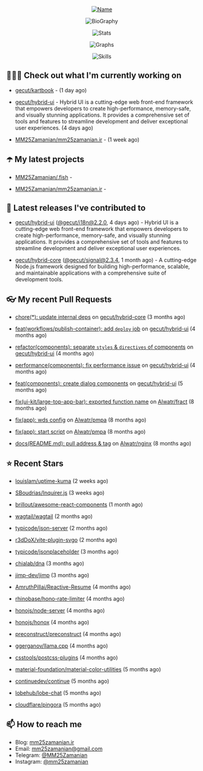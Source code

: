 <p align="center">
  <a href="https://github.com/MM25Zamanian">
    <img
      src="https://readme-typing-svg.demolab.com?font=Comic+Neue&weight=800&size=30&duration=4000&pause=1000&color=04F759&center=true&vCenter=true&multiline=true&repeat=false&width=462&lines=S.+MohammadMahdi+Zamanian"
      alt="Name"
    />
  </a>
</p>

<p align="center">
  <img
    src="https://readme-typing-svg.demolab.com?font=Comic+Neue&duration=4000&pause=1000&color=04F759&center=true&vCenter=true&lines=Junior+Full-Stack+Developer;Focusing+on+Front-End+With+Best+Practice;Trying+to+Learn+SW+Architecture+Patterns"
    alt="BioGraphy"
  />
</p>

<p align="center">
  <img src="https://streak-stats.demolab.com/?user=MM25Zamanian&hide_border=true&border_radius=0&date_format=j%20M%5B%20Y%5D&mode=weekly&card_width=400&background=000802&sideLabels=04F759&dates=04F759&sideNums=04F759&currStreakNum=04F759&ring=04F759&currStreakLabel=04F759&fire=EB4705&hide_longest_streak=true" alt="Stats" />
</p>

<p align="center">
  <img
    src="https://github-readme-activity-graph.vercel.app/graph?username=MM25Zamanian&bg_color=000802&color=04F759&line=04F759&point=ffffff&area=true&hide_border=true"
    alt="Graphs"
  />
</p>

<p align="center">
  <img
    src="https://skillicons.dev/icons?i=androidstudio,arduino,bash,bootstrap,cpp,ts,codepen,css,django,docker,figma,linux,lit,md,mongodb,nginx,nodejs,py,vscode,vite&perline=10"
    alt="Skills"
  />
</p>


## 👨🏻‍💻 Check out what I'm currently working on



- [gecut/kartbook](https://github.com/gecut/kartbook) -  (1 day ago)

- [gecut/hybrid-ui](https://github.com/gecut/hybrid-ui) - Hybrid UI is a cutting-edge web front-end framework that empowers developers to create high-performance, memory-safe, and visually stunning applications. It provides a comprehensive set of tools and features to streamline development and deliver exceptional user experiences. (4 days ago)

- [MM25Zamanian/mm25zamanian.ir](https://github.com/MM25Zamanian/mm25zamanian.ir) -  (1 week ago)

## ☂️ My latest projects



- [MM25Zamanian/.fish](https://github.com/MM25Zamanian/.fish) - 

- [MM25Zamanian/mm25zamanian.ir](https://github.com/MM25Zamanian/mm25zamanian.ir) - 

## 🎉 Latest releases I've contributed to



- [gecut/hybrid-ui](https://github.com/gecut/hybrid-ui) ([@gecut/i18n@2.2.0](https://github.com/gecut/hybrid-ui/releases/tag/%40gecut/i18n%402.2.0), 4 days ago) - Hybrid UI is a cutting-edge web front-end framework that empowers developers to create high-performance, memory-safe, and visually stunning applications. It provides a comprehensive set of tools and features to streamline development and deliver exceptional user experiences.

- [gecut/hybrid-core](https://github.com/gecut/hybrid-core) ([@gecut/signal@2.3.4](https://github.com/gecut/hybrid-core/releases/tag/%40gecut/signal%402.3.4), 1 month ago) - A cutting-edge Node.js framework designed for building high-performance, scalable, and maintainable applications with a comprehensive suite of development tools.

## 👓 My recent Pull Requests



- [chore(*): update internal deps](https://github.com/gecut/hybrid-core/pull/112) on [gecut/hybrid-core](https://github.com/gecut/hybrid-core) (3 months ago)

- [feat(workflows/publish-container): add `deploy` job](https://github.com/gecut/hybrid-ui/pull/85) on [gecut/hybrid-ui](https://github.com/gecut/hybrid-ui) (4 months ago)

- [refactor(components): separate `styles` &amp; `directives` of components](https://github.com/gecut/hybrid-ui/pull/83) on [gecut/hybrid-ui](https://github.com/gecut/hybrid-ui) (4 months ago)

- [performance(components): fix performance issue](https://github.com/gecut/hybrid-ui/pull/58) on [gecut/hybrid-ui](https://github.com/gecut/hybrid-ui) (4 months ago)

- [feat(components): create dialog components](https://github.com/gecut/hybrid-ui/pull/26) on [gecut/hybrid-ui](https://github.com/gecut/hybrid-ui) (5 months ago)

- [fix(ui-kit/large-top-app-bar): exported function name](https://github.com/Alwatr/fract/pull/155) on [Alwatr/fract](https://github.com/Alwatr/fract) (8 months ago)

- [fix(app): wds config](https://github.com/Alwatr/pmpa/pull/48) on [Alwatr/pmpa](https://github.com/Alwatr/pmpa) (8 months ago)

- [fix(app): start script](https://github.com/Alwatr/pmpa/pull/47) on [Alwatr/pmpa](https://github.com/Alwatr/pmpa) (8 months ago)

- [docs(README.md): pull address &amp; tag](https://github.com/Alwatr/nginx/pull/21) on [Alwatr/nginx](https://github.com/Alwatr/nginx) (8 months ago)

## ⭐ Recent Stars



- [louislam/uptime-kuma](https://github.com/louislam/uptime-kuma) (2 weeks ago)

- [SBoudrias/Inquirer.js](https://github.com/SBoudrias/Inquirer.js) (3 weeks ago)

- [brillout/awesome-react-components](https://github.com/brillout/awesome-react-components) (1 month ago)

- [wagtail/wagtail](https://github.com/wagtail/wagtail) (2 months ago)

- [typicode/json-server](https://github.com/typicode/json-server) (2 months ago)

- [r3dDoX/vite-plugin-svgo](https://github.com/r3dDoX/vite-plugin-svgo) (2 months ago)

- [typicode/jsonplaceholder](https://github.com/typicode/jsonplaceholder) (3 months ago)

- [chialab/dna](https://github.com/chialab/dna) (3 months ago)

- [jimp-dev/jimp](https://github.com/jimp-dev/jimp) (3 months ago)

- [AmruthPillai/Reactive-Resume](https://github.com/AmruthPillai/Reactive-Resume) (4 months ago)

- [rhinobase/hono-rate-limiter](https://github.com/rhinobase/hono-rate-limiter) (4 months ago)

- [honojs/node-server](https://github.com/honojs/node-server) (4 months ago)

- [honojs/honox](https://github.com/honojs/honox) (4 months ago)

- [preconstruct/preconstruct](https://github.com/preconstruct/preconstruct) (4 months ago)

- [ggerganov/llama.cpp](https://github.com/ggerganov/llama.cpp) (4 months ago)

- [csstools/postcss-plugins](https://github.com/csstools/postcss-plugins) (4 months ago)

- [material-foundation/material-color-utilities](https://github.com/material-foundation/material-color-utilities) (5 months ago)

- [continuedev/continue](https://github.com/continuedev/continue) (5 months ago)

- [lobehub/lobe-chat](https://github.com/lobehub/lobe-chat) (5 months ago)

- [cloudflare/pingora](https://github.com/cloudflare/pingora) (5 months ago)

## 📫 How to reach me

- Blog: [mm25zamanian.ir](https://mm25zamanian.ir)
- Email: [mm25zamanian@gmail.com](mailto://mm25zamanian@gmail.com)
- Telegram: [@MM25Zamanian](https://t.me/MM25Zamanian)
- Instagram: [@mm25zamanian](https://instagram.com/mm25zamanian)
